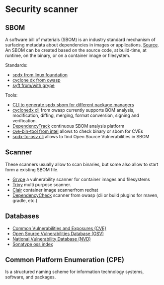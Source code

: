 # Security scanner

## SBOM

A software bill of materials (SBOM) is an industry standard mechanism of surfacing metadata about dependencies in images or applications. [Source](https://paketo.io/docs/concepts/sbom/). An SBOM can be created based on the source code, at build-time, at runtime, on the binary, or on a container image or filesystem.

Standards:

- [spdx from linux foundation](https://spdx.dev/)
- [cyclone dx from owasp](https://cyclonedx.org/)
- [syft from/with grype](https://github.com/anchore/syft)

Tools:

- [CLI to generate spdx sbom for different package managers](https://github.com/opensbom-generator/spdx-sbom-generator)
- [cyclonedx cli](https://github.com/CycloneDX/cyclonedx-cli) from owasp currently supports BOM analysis, modification, diffing, merging, format conversion, signing and verification.
- [DependencyTrack](https://dependencytrack.org/) continuous SBOM analysis platform
- [cve-bin-tool from intel](https://github.com/intel/cve-bin-tool#scanning-an-sbom-file-for-known-vulnerabilities) allows to check binary or sbom for CVEs
- [spdx-to-osv cli](https://github.com/spdx/spdx-to-osv/) allows to find Open Source Vulnerabilities in SBOM

## Scanner

These scanners usually allow to scan binaries, but some also allow to start form a existing SBOM file.

- [Grype](https://github.com/anchore/grype) a vulnerability scanner for container images and filesystems
- [Trivy](https://github.com/aquasecurity/trivy) multi purpose scanner.
- [Clair](https://github.com/quay/clair) container image scannerfrom redhat
- [DependencyCheck](https://jeremylong.github.io/DependencyCheck/dependency-check-cli/index.html) scanner from owasp (cli or build plugins for maven, gradle, etc.)


## Databases

- [Common Vulnerabilities and Exposures (CVE)](https://cve.mitre.org/)
- [Open Source Vulnerabilities Database (OSV)](https://osv.dev/)
- [National Vulnerability Database (NVD)](https://nvd.nist.gov/)
- [Sonatype oss index](https://ossindex.sonatype.org/)

## Common Platform Enumeration (CPE) 

Is a structured naming scheme for information technology systems, software, and packages.
